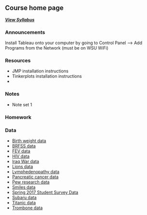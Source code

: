 ## Course home page

***[View Syllabus](Syllabus.md)***


### Announcements



Install Tableau onto your computer by going to Control Panel --> Add Programs from the Network (must be on WSU WiFi)

### Resources

* JMP installation instructions
* Tinkerplots installation instructions
* 



### Notes

 * Note set 1


### Homework

### Data


-   [Birth weight
    data](https://github.com/silasbergen/CourseResources/blob/master/Data/Birthweight.jmp)
-   [BRFSS
    data](https://github.com/silasbergen/CourseResources/blob/master/Data/BRFSS.jmp)
-   [FEV
    data](https://github.com/silasbergen/CourseResources/blob/master/Data/FEVdata.jmp)
-   [HIV
    data](https://github.com/silasbergen/CourseResources/blob/master/Data/HIV-Antiretroviral.jmp)
-   [Iraq War
    data](https://github.com/silasbergen/CourseResources/blob/master/Data/IraqWar.jmp)
-   [Lions
    data](https://github.com/silasbergen/CourseResources/blob/master/Data/Lions.jmp)
-   [Lymphedenopathy
    data](https://github.com/silasbergen/CourseResources/blob/master/Data/LymphNodes.jmp)
-   [Pancreatic cancer
    data](https://github.com/silasbergen/CourseResources/blob/master/Data/Pancreatic_Cancer_Data.jmp)
-   [Pew research
    data](https://github.com/silasbergen/CourseResources/blob/master/Data/PewFacebookData.jmp)
-   [Smiles
    data](https://github.com/silasbergen/CourseResources/blob/master/Data/Smiles.jmp)
-   [Spring 2017 Student Survey
    Data](https://github.com/silasbergen/CourseResources/blob/master/Data/StudentSurveyData.jmp)
-   [Subaru
    data](https://github.com/silasbergen/CourseResources/blob/master/Data/subarus.jmp)
-   [Titanic
    data](hhttps://github.com/silasbergen/CourseResources/blob/master/Data/Titanic.jmp)
-   [Trombone
    data](https://github.com/silasbergen/CourseResources/blob/master/Data/trombone.jmp)







